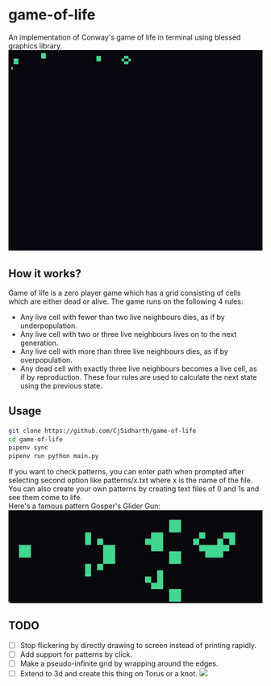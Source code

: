 # game-of-life
An implementation of Conway's game of life in terminal using blessed graphics library.
![](gifs/Random.gif)
## How it works? 
Game of life is a zero player game which has a grid consisting of cells which are either dead or alive. The game runs on the following 4 rules:
- Any live cell with fewer than two live neighbours dies, as if by underpopulation.  
- Any live cell with two or three live neighbours lives on to the next generation.  
- Any live cell with more than three live neighbours dies, as if by overpopulation.  
- Any dead cell with exactly three live neighbours becomes a live cell, as if by reproduction.
These four rules are used to calculate the next state using the previous state.
## Usage
```bash
git clone https://github.com/CjSidharth/game-of-life
cd game-of-life
pipenv sync
pipenv run python main.py
```
If you want to check patterns, you can enter path when prompted after selecting second option like patterns/x.txt where x is the name of the file. You can also create your own patterns by creating text files of 0 and 1s and see them come to life.  
Here's a famous pattern Gosper's Glider Gun:  
![](gifs/Gosper-Glider-Gun.gif)

## TODO
- [ ] Stop flickering by directly drawing to screen instead of printing rapidly.
- [ ] Add support for patterns by click.
- [ ] Make a pseudo-infinite grid by wrapping around the edges.
- [ ] Extend to 3d and create this thing on Torus or a knot.
![](Trefoil.gif)
